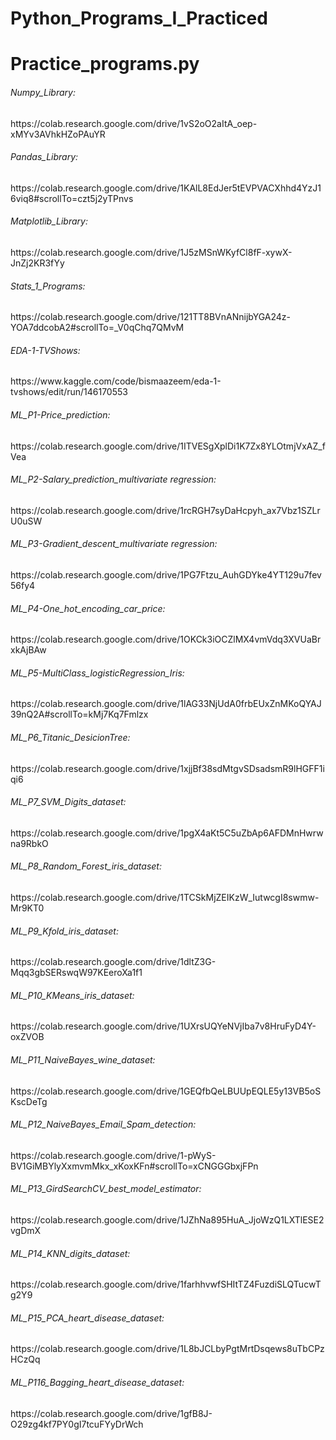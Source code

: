 # Python_Programs_I_Practiced
# Practice_programs.py
<h6 align="left">Numpy_Library:</h6>
https://colab.research.google.com/drive/1vS2oO2aItA_oep-xMYv3AVhkHZoPAuYR
<h6 align="left">Pandas_Library:</h6>
https://colab.research.google.com/drive/1KAlL8EdJer5tEVPVACXhhd4YzJ16viq8#scrollTo=czt5j2yTPnvs
<h6 align="left">Matplotlib_Library:</h6>
https://colab.research.google.com/drive/1J5zMSnWKyfCl8fF-xywX-JnZj2KR3fYy
<h6 align="left">Stats_1_Programs:</h6>
https://colab.research.google.com/drive/121TT8BVnANnijbYGA24z-YOA7ddcobA2#scrollTo=_V0qChq7QMvM
<h6 align="left">EDA-1-TVShows:</h6>
https://www.kaggle.com/code/bismaazeem/eda-1-tvshows/edit/run/146170553
<h6 align="left">ML_P1-Price_prediction:</h6>
https://colab.research.google.com/drive/1ITVESgXplDi1K7Zx8YLOtmjVxAZ_fVea
<h6 align="left">ML_P2-Salary_prediction_multivariate regression:</h6>
https://colab.research.google.com/drive/1rcRGH7syDaHcpyh_ax7Vbz1SZLrU0uSW
<h6 align="left">ML_P3-Gradient_descent_multivariate regression:</h6>
https://colab.research.google.com/drive/1PG7Ftzu_AuhGDYke4YT129u7fev56fy4
<h6 align="left">ML_P4-One_hot_encoding_car_price:</h6>
https://colab.research.google.com/drive/1OKCk3iOCZlMX4vmVdq3XVUaBrxkAjBAw
<h6 align="left">ML_P5-MultiClass_logisticRegression_Iris:</h6>
https://colab.research.google.com/drive/1lAG33NjUdA0frbEUxZnMKoQYAJ39nQ2A#scrollTo=kMj7Kq7Fmlzx
<h6 align="left">ML_P6_Titanic_DesicionTree:</h6>
https://colab.research.google.com/drive/1xjjBf38sdMtgvSDsadsmR9lHGFF1iqi6
<h6 align="left">ML_P7_SVM_Digits_dataset:</h6>
https://colab.research.google.com/drive/1pgX4aKt5C5uZbAp6AFDMnHwrwna9RbkO
<h6 align="left">ML_P8_Random_Forest_iris_dataset:</h6>
https://colab.research.google.com/drive/1TCSkMjZEIKzW_IutwcgI8swmw-Mr9KT0
<h6 align="left">ML_P9_Kfold_iris_dataset:</h6>
https://colab.research.google.com/drive/1dltZ3G-Mqq3gbSERswqW97KEeroXa1f1
<h6 align="left">ML_P10_KMeans_iris_dataset:</h6>
https://colab.research.google.com/drive/1UXrsUQYeNVjIba7v8HruFyD4Y-oxZVOB
<h6 align="left">ML_P11_NaiveBayes_wine_dataset:</h6>
https://colab.research.google.com/drive/1GEQfbQeLBUUpEQLE5y13VB5oSKscDeTg
<h6 align="left">ML_P12_NaiveBayes_Email_Spam_detection:</h6>
https://colab.research.google.com/drive/1-pWyS-BV1GiMBYlyXxmvmMkx_xKoxKFn#scrollTo=xCNGGGbxjFPn
<h6 align="left">ML_P13_GirdSearchCV_best_model_estimator:</h6>
https://colab.research.google.com/drive/1JZhNa895HuA_JjoWzQ1LXTlESE2vgDmX
<h6 align="left">ML_P14_KNN_digits_dataset:</h6>
https://colab.research.google.com/drive/1farhhvwfSHItTZ4FuzdiSLQTucwTg2Y9
<h6 align="left">ML_P15_PCA_heart_disease_dataset:</h6>
https://colab.research.google.com/drive/1L8bJCLbyPgtMrtDsqews8uTbCPzHCzQq
<h6 align="left">ML_P116_Bagging_heart_disease_dataset:</h6>
https://colab.research.google.com/drive/1gfB8J-O29zg4kf7PY0gI7tcuFYyDrWch
